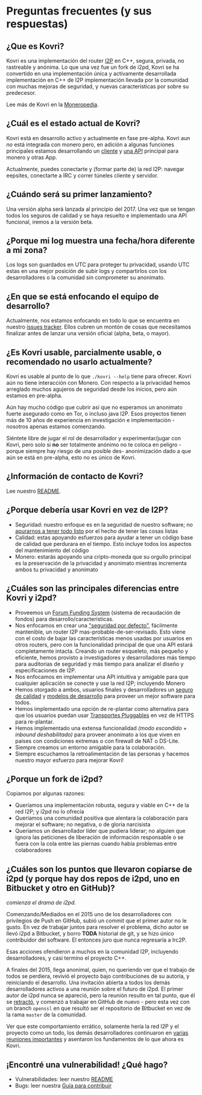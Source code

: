# Preguntas frecuentes (y sus respuestas)

## ¿Que es Kovri?
Kovri es una implementación del router [I2P](https://geti2p.net) en C++, segura, privada, no rastreable y anónima. Lo que una vez fue un fork de i2pd, Kovri se ha convertido en una implementación única y activamente desarrollada implementación en C++ de I2P implementación llevada por la comunidad con muchas mejoras de seguridad, y nuevas características por sobre su predecesor.

Lee más de Kovri en la [Moneropedia](https://getmonero.org/resources/moneropedia/kovri.html).

## ¿Cuál es el estado actual de Kovri?
Kovri está en desarrollo activo y actualmente en fase pre-alpha. Kovri aun *no* está integrada con monero pero, en adición a algunas funciones principales estamos desarrollando un [cliente](https://github.com/monero-project/kovri/issues/351) y [una API](https://github.com/monero-project/kovri/issues/350) principal para monero y otras App.

Actualmente, puedes conectarte y (formar parte de) la red I2P: navegar eepsites, conectarte a IRC y correr túneles cliente y servidor.

## ¿Cuándo será su primer lanzamiento?
Una versión alpha será lanzada al principio del 2017. Una vez que se tengan todos los seguros de calidad y se haya resuelto e implementado una API funcional, iremos a la versión beta.

## ¿Porque mi log muestra una fecha/hora diferente a mi zona?
Los logs son guardados en UTC para proteger tu privacidad, usando UTC estas en una mejor posición de subir logs y compartirlos con los desarrolladores o la comunidad sin comprometer su anonimato.

## ¿En que se está enfocando el equipo de desarrollo?
Actualmente, nos estamos enfocando en todo lo que se encuentra en nuestro [issues tracker](https://github.com/monero-project/kovri/issues/). Ellos cubren un montón de cosas que necesitamos finalizar antes de lanzar una versión oficial (alpha, beta, o mayor).

## ¿Es Kovri usable, parcialmente usable, o recomendado no usarlo actualmente?
Kovri es usable al punto de lo que ```./kovri --help``` tiene para ofrecer. Kovri aún no tiene interacción con Monero. Con respecto a la privacidad hemos arreglado muchos agujeros de seguridad desde los inicios, pero aún estamos en pre-alpha.

Aún hay mucho código que cubrir así que no esperamos un anonimato fuerte asegurado como en Tor, o incluso java I2P. Esos proyectos tienen más de 10 años de experiencia en investigación e implementación - nosotros apenas estamos comenzando.

Siéntete libre de jugar el rol de desarrollador y experimentar/jugar con Kovri, pero solo si **no** ser totalmente anónimo no te coloca en peligro - porque siempre hay riesgo de una posible des- anonimización dado a que aún se está en pre-alpha, esto no es único de Kovri.

## ¿Información de contacto de Kovri?
Lee nuestro [README](https://github.com/monero-project/kovri/blob/master/README.md).

## ¿Porque debería usar Kovri en vez de I2P?

- Seguridad: nuestro enfoque es en la seguridad de nuestro software; no [apurarnos a tener todo listo](https://github.com/monero-project/kovri/issues/65) por el hecho de tener las cosas listas
- Calidad: estas apoyando esfuerzos para ayudar a tener un código base de calidad que perdurara en el tiempo. Esto incluye todos los aspectos del mantenimiento del código
- Monero: estarás apoyando una cripto-moneda que su orgullo principal es la preservación de la privacidad y anonimato mientras incrementa ambos tu privacidad y anonimato

## ¿Cuáles son las principales diferencias entre Kovri y i2pd?

- Proveemos un [Forum Funding System](https://forum.getmonero.org/8/funding-required) (sistema de recaudación de fondos) para desarrollo/características.
- Nos enfocamos en crear una ["seguridad por defecto"](http://www.openbsd.org/security.html), fácilmente mantenible, un router I2P mas-probable-de-ser-revisado. Esto viene con el costo de bajar las características menos usadas por usuarios en otros routers, pero con la funcionalidad principal de que una API estará completamente intacta. Creando un router esqueleto, más pequeño y eficiente, hemos provisto a investigadores y desarrolladores más tiempo para auditorias de seguridad y más tiempo para analizar el diseño y especificaciones de I2P.
- Nos enfocamos en implementar una API intuitiva y amigable para que cualquier aplicación se conecte y use la red I2P; incluyendo Monero
- Hemos otorgado a ambos, usuarios finales y desarrolladores un [seguro de calidad](https://github.com/monero-project/kovri/issues/58) y [modelos de desarrollo](https://github.com/monero-project/kovri/blob/master/doc/CONTRIBUTING.md) para proveer un mejor software para todos.
- Hemos implementado una opción de re-plantar como alternativa para que los usuarios puedan usar [Transportes Pluggables](https://www.torproject.org/docs/pluggable-transports.html.en) en vez de HTTPS para re-plantar.
- Hemos implementado una extensa funcionalidad *(modo escondido + inbound deshabilitado)* para proveer anonimato a los que viven en países con condiciones extremas o con firewall de NAT o DS-Lite.
- Siempre creamos un entorno amigable para la colaboración.
- Siempre escuchamos la retroalimentación de las personas y hacemos nuestro mayor esfuerzo para mejorar Kovri!

## ¿Porque un fork de i2pd?

Copiamos por algunas razones:
- Queríamos una implementación robusta, segura y viable en C++ de la red I2P; y i2pd no lo ofrecía
- Queríamos una comunidad positiva que alentara la colaboración para mejorar el software; no negativa, o de gloria narcisista
- Queríamos un desarrollador líder que pudiera liderar; no alguien que ignora las peticiones de liberación de información responsable o se fuera con la cola entre las piernas cuando había problemas entre colaboradores

## ¿Cuáles son los puntos que llevaron copiarse de i2pd (y porque hay dos repos de i2pd, uno en Bitbucket y otro en GitHub)?

*comienza el drama de i2pd*.

Comenzando/Mediados en el 2015 uno de los desarrolladores con privilegios de Push en GitHub, subió un commit que el primer autor no le gusto. En vez de trabajar juntos para resolver el problema, dicho autor se llevó i2pd a Bitbucket, y borro **TODA** historial de git, y se hizo único contribuidor del software. El entonces juro que nunca regresaría a Irc2P.

Esas acciones ofendieron a muchos en la comunidad I2P, incluyendo desarrolladores, y casi termino el proyecto C++.

A finales del 2015, llega anonimal, quien, no queriendo ver que el trabajo de todos se perdiera, revivió el proyecto bajo contribuciones de su autoría, y reiniciando el desarrollo. Una invitación abierta a todos los demás desarrolladores activos a una reunión sobre el futuro de i2pd. El primer autor de i2pd nunca se apareció, pero la reunión resulto en tal punto, que él se [retractó](https://github.com/PurpleI2P/i2pd/issues/279), y comenzó a trabajar en GitHub de nuevo - pero esta vez con un branch ```openssl``` en que resultó ser el repositorio de Bitbucket en vez de la rama ```master``` de la comunidad.

Ver que este comportamiento errático, solamente hería la red I2P y el proyecto como un todo, los demás desarrolladores continuaron en [varias reuniones importantes](https://github.com/monero-project/kovri/issues/47) y asentaron los fundamentos de lo que ahora es Kovri.

## ¡Encontré una vulnerabilidad! ¿Qué hago?
- Vulnerabilidades: leer nuestro [README](https://github.com/monero-project/kovri/blob/master/README.md)
- Bugs: leer nuestra [Guía para contribuir](https://github.com/monero-project/kovri/blob/master/doc/CONTRIBUTING.md)
